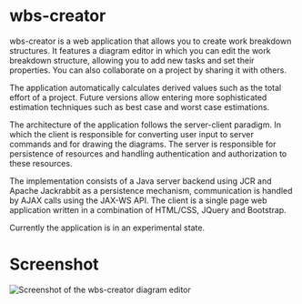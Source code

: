 wbs-creator
===========
wbs-creator is a web application that allows you to create work breakdown 
structures. It features a diagram editor in which you can edit the work breakdown
structure, allowing you to add new tasks and set their properties. You can also
collaborate on a project by sharing it with others.

The application automatically calculates derived values such as the total effort 
of a project. Future versions allow entering more sophisticated estimation techniques
such as best case and worst case estimations.

The architecture of the application follows the server-client paradigm. In which the client
is responsible for converting user input to server commands and for drawing the diagrams. The
server is responsible for persistence of resources and handling authentication and authorization to
these resources.

The implementation consists of a Java server backend using JCR and Apache Jackrabbit as a 
persistence mechanism, communication is handled by AJAX calls using the JAX-WS API. 
The client is a single page web application written in a combination of HTML/CSS, JQuery and Bootstrap.

Currently the application is in an experimental state.

Screenshot
==========
![Screenshot of the wbs-creator diagram editor](wbs-creator/wbs-creator.jpeg)
